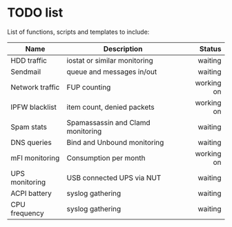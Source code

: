 TODO list
=========

List of functions, scripts and templates to include:

| Name | Description | Status |
|---|---|--:|
HDD traffic|iostat or similar monitoring|waiting
Sendmail|queue and messages in/out|waiting
Network traffic|FUP counting|working on
IPFW blacklist|item count, denied packets|working on
Spam stats|Spamassassin and Clamd monitoring|waiting
DNS queries|Bind and Unbound monitoring|waiting
mFI monitoring|Consumption per month|working on
UPS monitoring|USB connected UPS via NUT|waiting
ACPI battery|syslog gathering|waiting
CPU frequency|syslog gathering|waiting
